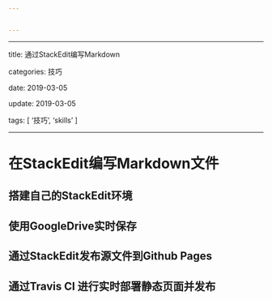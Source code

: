 ```yaml
---


---
```


<hr>
<p>title: 通过StackEdit编写Markdown</p>
<p>categories: 技巧</p>
<p>date: 2019-03-05</p>
<p>update: 2019-03-05</p>
<p>tags: [ ‘技巧’, ‘skills’ ]</p>
<hr>
<h1 id="在stackedit编写markdown文件">在StackEdit编写Markdown文件</h1>
<h2 id="搭建自己的stackedit环境">搭建自己的StackEdit环境</h2>
<h2 id="使用googledrive实时保存">使用GoogleDrive实时保存</h2>
<h2 id="通过stackedit发布源文件到github-pages">通过StackEdit发布源文件到Github Pages</h2>
<h2 id="通过travis-ci-进行实时部署静态页面并发布">通过Travis CI 进行实时部署静态页面并发布</h2>

